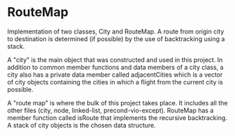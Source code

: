 # RouteMap
Implementation of two classes, City and RouteMap. A route from origin city to destination is determined (if possible) by the use of backtracking using a stack.

A "city" is the main object that was constructed and used in this project. In addition to common member functions and data members 
of a city class, a city also has a private data member called adjacentCities which is a vector of city objects containing the cities in which
a flight from the current city is possible.

A "route map" is where the bulk of this project takes place. It includes all the other files (city, node, linked-list, precond-vio-except).
RouteMap has a member function called isRoute that implements the recursive backtracking. A stack of city objects is the chosen data structure. 
